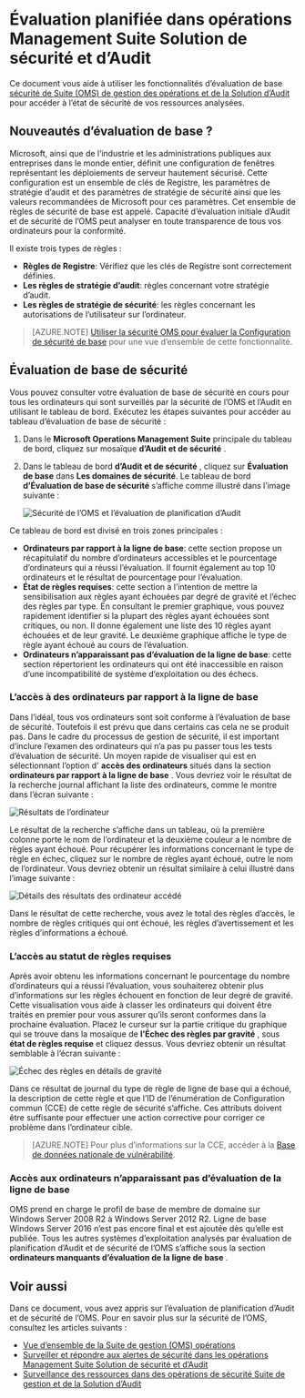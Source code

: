 <properties
   pageTitle="Sécurité de Suite de gestion des opérations et de la base de Solution d’Audit | Microsoft Azure"
   description="Ce document explique comment utiliser la sécurité de l’OMS et d’Audit de la solution pour effectuer une évaluation initiale de tous les ordinateurs contrôlés à des fins de conformité et sécurité."
   services="operations-management-suite"
   documentationCenter="na"
   authors="YuriDio"
   manager="swadhwa"
   editor=""/>

<tags
   ms.service="operations-management-suite"
   ms.devlang="na"
   ms.topic="hero-article"
   ms.tgt_pltfrm="na"
   ms.workload="na"
   ms.date="09/08/2016"
   ms.author="yurid"/>

# <a name="baseline-assessment-in-operations-management-suite-security-and-audit-solution"></a>Évaluation planifiée dans opérations Management Suite Solution de sécurité et d’Audit

Ce document vous aide à utiliser les fonctionnalités d’évaluation de base [sécurité de Suite (OMS) de gestion des opérations et de la Solution d’Audit](operations-management-suite-overview.md) pour accéder à l’état de sécurité de vos ressources analysées.

## <a name="what-is-baseline-assessment"></a>Nouveautés d’évaluation de base ?

Microsoft, ainsi que de l’industrie et les administrations publiques aux entreprises dans le monde entier, définit une configuration de fenêtres représentant les déploiements de serveur hautement sécurisé. Cette configuration est un ensemble de clés de Registre, les paramètres de stratégie d’audit et des paramètres de stratégie de sécurité ainsi que les valeurs recommandées de Microsoft pour ces paramètres. Cet ensemble de règles de sécurité de base est appelé. Capacité d’évaluation initiale d’Audit et de sécurité de l’OMS peut analyser en toute transparence de tous vos ordinateurs pour la conformité. 

Il existe trois types de règles :

- **Règles de Registre**: Vérifiez que les clés de Registre sont correctement définies.
- **Les règles de stratégie d’audit**: règles concernant votre stratégie d’audit.
- **Les règles de stratégie de sécurité**: les règles concernant les autorisations de l’utilisateur sur l’ordinateur.

> [AZURE.NOTE] [Utiliser la sécurité OMS pour évaluer la Configuration de sécurité de base](https://blogs.technet.microsoft.com/msoms/2016/08/12/use-oms-security-to-assess-the-security-configuration-baseline/) pour une vue d’ensemble de cette fonctionnalité.

## <a name="security-baseline-assessment"></a>Évaluation de base de sécurité

Vous pouvez consulter votre évaluation de base de sécurité en cours pour tous les ordinateurs qui sont surveillés par la sécurité de l’OMS et l’Audit en utilisant le tableau de bord.  Exécutez les étapes suivantes pour accéder au tableau d’évaluation de base de sécurité :

1. Dans le **Microsoft Operations Management Suite** principale du tableau de bord, cliquez sur mosaïque **d’Audit et de sécurité** .
2. Dans le tableau de bord **d’Audit et de sécurité** , cliquez sur **Évaluation de base** dans **Les domaines de sécurité**. Le tableau de bord **d’Évaluation de base de sécurité** s’affiche comme illustré dans l’image suivante :
    
    ![Sécurité de l’OMS et l’évaluation de planification d’Audit](./media/oms-security-baseline/oms-security-baseline-fig1.png)

Ce tableau de bord est divisé en trois zones principales :

- **Ordinateurs par rapport à la ligne de base**: cette section propose un récapitulatif du nombre d’ordinateurs accessibles et le pourcentage d’ordinateurs qui a réussi l’évaluation. Il fournit également au top 10 ordinateurs et le résultat de pourcentage pour l’évaluation.
- **État de règles requises**: cette section a l’intention de mettre la sensibilisation aux règles ayant échouées par degré de gravité et l’échec des règles par type. En consultant le premier graphique, vous pouvez rapidement identifier si la plupart des règles ayant échouées sont critiques, ou non. Il donne également une liste des 10 règles ayant échouées et de leur gravité. Le deuxième graphique affiche le type de règle ayant échoué au cours de l’évaluation. 
- **Ordinateurs n’apparaissant pas d’évaluation de la ligne de base**: cette section répertorient les ordinateurs qui ont été inaccessible en raison d’une incompatibilité de système d’exploitation ou des échecs. 

### <a name="accessing-computers-compared-to-baseline"></a>L’accès à des ordinateurs par rapport à la ligne de base

Dans l’idéal, tous vos ordinateurs sont soit conforme à l’évaluation de base de sécurité. Toutefois il est prévu que dans certains cas cela ne se produit pas. Dans le cadre du processus de gestion de sécurité, il est important d’inclure l’examen des ordinateurs qui n’a pas pu passer tous les tests d’évaluation de sécurité. Un moyen rapide de visualiser qui est en sélectionnant l’option d' **accès des ordinateurs** situés dans la section **ordinateurs par rapport à la ligne de base** . Vous devriez voir le résultat de la recherche journal affichant la liste des ordinateurs, comme le montre dans l’écran suivante :

![Résultats de l’ordinateur](./media/oms-security-baseline/oms-security-baseline-fig2.png)

Le résultat de la recherche s’affiche dans un tableau, où la première colonne porte le nom de l’ordinateur et la deuxième couleur a le nombre de règles ayant échoué. Pour récupérer les informations concernant le type de règle en échec, cliquez sur le nombre de règles ayant échoué, outre le nom de l’ordinateur. Vous devriez obtenir un résultat similaire à celui illustré dans l’image suivante :

![Détails des résultats des ordinateur accédé](./media/oms-security-baseline/oms-security-baseline-fig3.png)

Dans le résultat de cette recherche, vous avez le total des règles d’accès, le nombre de règles critiques qui ont échoué, les règles d’avertissement et les règles d’informations a échoué.

### <a name="accessing-required-rules-status"></a>L’accès au statut de règles requises

Après avoir obtenu les informations concernant le pourcentage du nombre d’ordinateurs qui a réussi l’évaluation, vous souhaiterez obtenir plus d’informations sur les règles échouent en fonction de leur degré de gravité. Cette visualisation vous aide à classer les ordinateurs qui doivent être traités en premier pour vous assurer qu’ils seront conformes dans la prochaine évaluation. Placez le curseur sur la partie critique du graphique qui se trouve dans la mosaïque de **l’Échec des règles par gravité** , sous **état de règles requise** et cliquez dessus. Vous devriez obtenir un résultat semblable à l’écran suivante :

![Échec des règles en détails de gravité](./media/oms-security-baseline/oms-security-baseline-fig4.png) 

Dans ce résultat de journal du type de règle de ligne de base qui a échoué, la description de cette règle et que l’ID de l’énumération de Configuration commun (CCE) de cette règle de sécurité s’affiche. Ces attributs doivent être suffisante pour effectuer une action corrective pour corriger ce problème dans l’ordinateur cible.

> [AZURE.NOTE] Pour plus d’informations sur la CCE, accéder à la [Base de données nationale de vulnérabilité](https://nvd.nist.gov/cce/index.cfm).

### <a name="accessing-computers-missing-baseline-assessment"></a>Accès aux ordinateurs n’apparaissant pas d’évaluation de la ligne de base

OMS prend en charge le profil de base de membre de domaine sur Windows Server 2008 R2 à Windows Server 2012 R2. Ligne de base Windows Server 2016 n’est pas encore final et est ajoutée dès qu’elle est publiée. Tous les autres systèmes d’exploitation analysés par évaluation de planification d’Audit et de sécurité de l’OMS s’affiche sous la section **ordinateurs manquants d’évaluation de la ligne de base** .

## <a name="see-also"></a>Voir aussi

Dans ce document, vous avez appris sur l’évaluation de planification d’Audit et de sécurité de l’OMS. Pour en savoir plus sur la sécurité de l’OMS, consultez les articles suivants :

- [Vue d’ensemble de la Suite de gestion (OMS) opérations](operations-management-suite-overview.md)
- [Surveiller et répondre aux alertes de sécurité dans les opérations Management Suite Solution de sécurité et d’Audit](oms-security-responding-alerts.md)
- [Surveillance des ressources dans des opérations de sécurité Suite de gestion et de la Solution d’Audit](oms-security-monitoring-resources.md)

